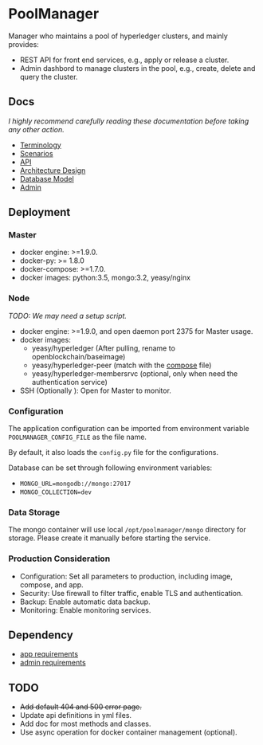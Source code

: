 # PoolManager

Manager who maintains a pool of hyperledger clusters, and mainly provides:

 * REST API for front end services, e.g., apply or release a cluster.
 * Admin dashbord to manage clusters in the pool, e.g., create,
 delete and query the cluster.

## Docs
*I highly recommend carefully reading these documentation before taking any
other action.*

* [Terminology](docs/terminology.md)
* [Scenarios](docs/scenario.md)
* [API](docs/api.md)
* [Architecture Design](docs/arch.md)
* [Database Model](docs/db.md)
* [Admin](docs/admin.md)

## Deployment

### Master
* docker engine: >=1.9.0.
* docker-py: >= 1.8.0
* docker-compose: >=1.7.0.
* docker images: python:3.5, mongo:3.2, yeasy/nginx

### Node

*TODO: We may need a setup script.*

* docker engine: >=1.9.0, and open daemon port 2375 for Master usage.
* docker images:
    - yeasy/hyperledger (After pulling, rename to openblockchain/baseimage)
    - yeasy/hyperledger-peer (match with the [compose](admin/common/compose-defaults.yml) file)
    - yeasy/hyperledger-membersrvc (optional, only when need the authentication service)
* SSH (Optionally ): Open for Master to monitor.

### Configuration
The application configuration can be imported from environment variable `POOLMANAGER_CONFIG_FILE` as
the file name.

By default, it also loads the `config.py` file for the configurations.

Database can be set through following environment variables:

* `MONGO_URL=mongodb://mongo:27017`
* `MONGO_COLLECTION=dev`

### Data Storage
The mongo container will use local `/opt/poolmanager/mongo` directory for
storage. Please create it manually before starting the service.

### Production Consideration

* Configuration: Set all parameters to production, including image, compose,
and app.
* Security: Use firewall to filter traffic, enable TLS and authentication.
* Backup: Enable automatic data backup.
* Monitoring: Enable monitoring services.

## Dependency

* [app requirements](app/requirements.txt)
* [admin requirements](admin/requirements.txt)


## TODO
* ~~Add default 404 and 500 error page.~~
* Update api definitions in yml files.
* Add doc for most methods and classes.
* Use async operation for docker container management (optional).
